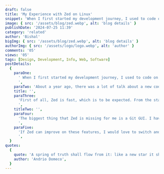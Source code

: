 ```yaml
---
draft: false
title: 'My Experience with Zed on Linux'
snippet: 'When I first started my development journey, I used to code on plain old Notepad. After that, I used Notepad++ a few times.'
image: { src: '/assets/blog/zed.webp', alt: 'blog details' }
publishDate: '2024-07-25 11:39'
category: 'related'
author: 'Bishal'
bigImg: { src: '/assets/blog/zed.webp', alt: 'blog details' }
authorImg: { src: '/assets/logo/logo.webp', alt: 'author' }
comments: '05'
views: '05'
tags: [Design, Development, Info, Web, Software]
postDetails:
  {
    paraOne:
      ' When I first started my development journey, I used to code on plain old Notepad. After that, I used Notepad++ a few times. Then, when I was getting into Python development, I used PyCharm for about a year. I switched to Visual Studio Code when I started with JavaScript. I also used RubyMine for a few months and tried to configure Neovim but failed miserably. For the past couple of years, VS Code has been my go-to code editor, but it seems like there is a new player in town.
      ',
    paraTwo: 'About a year ago, there was a lot of talk about a new code editor that was blazing fast and written in Rust. I wanted to try it out, but it was only available on Mac, and I used Ubuntu. Well, about two weeks ago, they released Zed for Linux, and I tried it out. Here is my review.',
    title: '',
    paraThree:
      'First of all, Zed is fast, which is to be expected. From the startup time to the file manager and even the speed of the language server, everything is exceptional. It looks really clean and smooth as well. The settings file configuration is really nice and easy to use. There is also a collaboration feature that I am never going to use. As good as Zed is and as much as I liked working with it, it is still missing a lot of features for my workflow.
      ',
    titleTwo: '',
    paraFour:
      'The biggest thing that Zed is missing for me is a Git GUI. I have been using the VS Code Git GUI for some years now, and I really can’t work without it. Sometimes, I make changes to hundreds of files, and I need an easier way than the CLI to organize them. I also use Codeium for my auto-complete, and Zed only supports GitHub Copilot for now. The fuzzy file finder is also better on VS Code because it gives results on each keystroke. I am not a huge fan of the AI chatbot in the editor.
      ',
    paraFive:
      'If Zed can improve on these features, I would love to switch and would be very happy to do so. I feel like there is no editor in the space that provides the right amount of features along with performance, and Zed has great potential to fill that gap.
      ',
  }
quotes:
  {
    quote: 'A spring of truth shall flow from it: like a new star it shall scatter the darkness of ignorance, and cause a light heretofore unknown to shine amongst men.',
    author: 'Andrio Domeco',
  }
---
```

